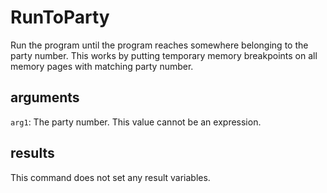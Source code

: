 # RunToParty

Run the program until the program reaches somewhere belonging to the party number. This works by putting temporary memory breakpoints on all memory pages with matching party number.

## arguments

`arg1`: The party number. This value cannot be an expression.

## results

This command does not set any result variables.
